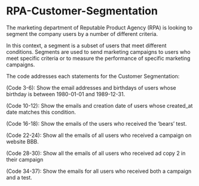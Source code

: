 # RPA-Customer-Segmentation

The marketing department of Reputable Product Agency (RPA) is looking to segment the company users by a number of different criteria.

In this context, a segment is a subset of users that meet different conditions. Segments are used to send marketing campaigns to users who meet specific criteria or to measure the performance of specific marketing campaigns.

The code addresses each statements for the Customer Segmentation:

(Code 3-6): Show the email addresses and birthdays of users whose birthday is between 1980-01-01 and 1989-12-31.

(Code 10-12): Show the emails and creation date of users whose created_at date matches this condition.

(Code 16-18): Show the emails of the users who received the ‘bears’ test.

(Code 22-24): Show all the emails of all users who received a campaign on website BBB.

(Code 28-30): Show all the emails of all users who received ad copy 2 in their campaign

(Code 34-37): Show the emails for all users who received both a campaign and a test.
